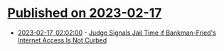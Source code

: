 # [Published on 2023-02-17](index.md)

* [2023-02-17, 02:02:00](https://yro.slashdot.org/story/23/02/17/0011215/judge-signals-jail-time-if-bankman-frieds-internet-access-is-not-curbed?utm_source=rss1.0mainlinkanon&utm_medium=feed) - [Judge Signals Jail Time if Bankman-Fried's Internet Access Is Not Curbed](https://yro.slashdot.org/story/23/02/17/0011215/judge-signals-jail-time-if-bankman-frieds-internet-access-is-not-curbed?utm_source=rss1.0mainlinkanon&utm_medium=feed)

